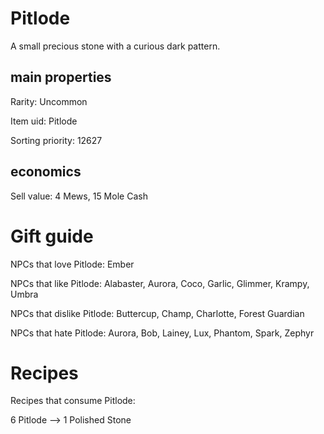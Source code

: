 # Pitlode

A small precious stone with a curious dark pattern.

## main properties

Rarity: Uncommon

Item uid: Pitlode

Sorting priority: 12627

## economics

Sell value: 4 Mews, 15 Mole Cash

# Gift guide

NPCs that love Pitlode: Ember

NPCs that like Pitlode: Alabaster, Aurora, Coco, Garlic, Glimmer, Krampy, Umbra

NPCs that dislike Pitlode: Buttercup, Champ, Charlotte, Forest Guardian

NPCs that hate Pitlode: Aurora, Bob, Lainey, Lux, Phantom, Spark, Zephyr

# Recipes

Recipes that consume Pitlode:

6 Pitlode --> 1 Polished Stone